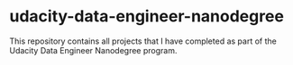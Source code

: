 # udacity-data-engineer-nanodegree
This repository contains all projects that I have completed as part of the Udacity Data Engineer Nanodegree program.
